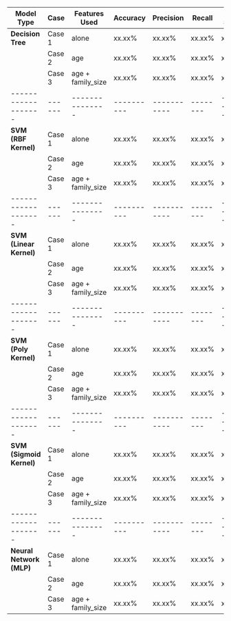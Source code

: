 | Model Type | Case | Features Used | Accuracy | Precision | Recall | F1-Score | Notes |
|------------|------|---------------|----------|-----------|--------|-----------|-------|
| **Decision Tree** | Case 1 | alone | xx.xx% | xx.xx% | xx.xx% | xx.xx% | - |
|                   | Case 2 | age | xx.xx% | xx.xx% | xx.xx% | xx.xx% | - |
|                   | Case 3 | age + family_size | xx.xx% | xx.xx% | xx.xx% | xx.xx% | - |
|-------------------|------|---------------|----------|-----------|--------|-----------|-------|
| **SVM (RBF Kernel)** | Case 1 | alone | xx.xx% | xx.xx% | xx.xx% | xx.xx% | - |
|                    | Case 2 | age | xx.xx% | xx.xx% | xx.xx% | xx.xx% | - |
|                    | Case 3 | age + family_size | xx.xx% | xx.xx% | xx.xx% | xx.xx% | - |
|-------------------|------|---------------|----------|-----------|--------|-----------|-------|
| **SVM (Linear Kernel)** | Case 1 | alone | xx.xx% | xx.xx% | xx.xx% | xx.xx% | - |
|                    | Case 2 | age | xx.xx% | xx.xx% | xx.xx% | xx.xx% | - |
|                    | Case 3 | age + family_size | xx.xx% | xx.xx% | xx.xx% | xx.xx% | - |
|-------------------|------|---------------|----------|-----------|--------|-----------|-------|
| **SVM (Poly Kernel)** | Case 1 | alone | xx.xx% | xx.xx% | xx.xx% | xx.xx% | - |
|                    | Case 2 | age | xx.xx% | xx.xx% | xx.xx% | xx.xx% | - |
|                    | Case 3 | age + family_size | xx.xx% | xx.xx% | xx.xx% | xx.xx% | - |
|-------------------|------|---------------|----------|-----------|--------|-----------|-------|
| **SVM (Sigmoid Kernel)** | Case 1 | alone | xx.xx% | xx.xx% | xx.xx% | xx.xx% | - |
|                    | Case 2 | age | xx.xx% | xx.xx% | xx.xx% | xx.xx% | - |
|                    | Case 3 | age + family_size | xx.xx% | xx.xx% | xx.xx% | xx.xx% | - |
|-------------------|------|---------------|----------|-----------|--------|-----------|-------|
| **Neural Network (MLP)** | Case 1 | alone | xx.xx% | xx.xx% | xx.xx% | xx.xx% | - |
|                    | Case 2 | age | xx.xx% | xx.xx% | xx.xx% | xx.xx% | - |
|                    | Case 3 | age + family_size | xx.xx% | xx.xx% | xx.xx% | xx.xx% | - |